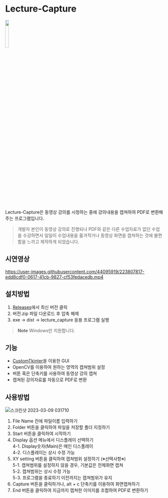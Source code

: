<!--<div align="center"><img src="https://user-images.githubusercontent.com/44095919/223808743-54e2778d-0fcd-4a63-89dd-84af900a9163.png" width=15%></div>-->

# Lecture-Capture

<img src="https://user-images.githubusercontent.com/44095919/223808743-54e2778d-0fcd-4a63-89dd-84af900a9163.png" width=15%>

Lecture-Capture은 동영상 강의를 시청하는 중에 강의내용을 캡쳐하여 PDF로 변환해주는 프로그램입니다.  
>개발자 본인이 동영상 강의로 진행되나 PDF와 같은 다른 수업자료가 없던 수업을 수강하면서 일일이 수업내용을 옮겨적거나 동영상 화면을 캡쳐하는 것에 불편함을 느끼고 제작하게 되었습니다.

## 시연영상
https://user-images.githubusercontent.com/44095919/223807817-edd8cdf0-0617-41cb-9827-cf53fedacedb.mp4

## 설치방법
1. [Releases](https://github.com/geonbly327/Lecture-Capture/releases)에서 최신 버전 클릭
2. 버전.zip 파일 다운로드 후 압축 해제
3. exe -> dist -> lecture_capture 응용 프로그램 실행

> **Note**
> Windows만 지원합니다.

## 기능
- [CustomTkinter](https://github.com/TomSchimansky/CustomTkinter)을 이용한 GUI
- OpenCV를 이용하여 원하는 영역의 캡쳐범위 설정
- 버튼 혹은 단축키를 사용하여 동영상 강의 캡쳐
- 캡쳐된 강의자료를 자동으로 PDF로 변환

## 사용방법
![스크린샷 2023-03-09 031710](https://user-images.githubusercontent.com/44095919/223804088-945914be-a094-44d1-ae5f-485f581084c5.png)
1. File Name 칸에 파일이름 입력하기
2. Folder 버튼을 클릭하여 파일을 저장할 폴더 지정하기
3. Start 버튼을 클릭하여 시작하기
4. Display 옵션 메뉴에서 디스플레이 선택하기  
   4-1. Display숫자(Main)은 메인 디스플레이  
   4-2. 디스플레이는 상시 수정 가능  
5. XY setting 버튼을 클릭하여 캡쳐범위 설정하기 (※선택사항※)  
   5-1. 캡쳐범위를 설정하지 않을 경우, 기본값은 전체화면 캡쳐  
   5-2. 캡쳐범위는 상시 수정 가능  
   5-3. 프로그램을 종료하기 이전까지는 캡쳐범위가 유지
6. Capture 버튼을 클릭하거나, alt + c 단축키를 이용하여 화면캡쳐하기
7. End 버튼을 클릭하여 지금까지 캡쳐한 이미지를 조합하여 PDF로 변환하기
